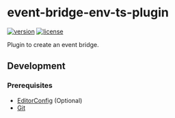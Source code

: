 # event-bridge-env-ts-plugin

[![version][badge-version]][releases]
[![license][badge-license]][license]

Plugin to create an event bridge.

## Development

### Prerequisites

- [EditorConfig][editorconfig] (Optional)
- [Git][git]

[badge-license]: https://img.shields.io/github/license/stack-spot/event-bridge-env-ts-plugin
[badge-version]: https://img.shields.io/github/v/tag/stack-spot/event-bridge-env-ts-plugin?include_prereleases
[editorconfig]: https://editorconfig.org/
[git]: https://git-scm.com/downloads
[license]: https://github.com/stack-spot/event-bridge-env-ts-plugin/blob/main/LICENSE
[releases]: https://github.com/stack-spot/event-bridge-env-ts-plugin/releases

